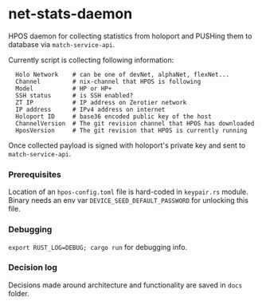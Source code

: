 # net-stats-daemon

HPOS daemon for collecting statistics from holoport and PUSHing them to database via `match-service-api`.

Currently script is collecting following information:

```
  Holo Network    # can be one of devNet, alphaNet, flexNet...
  Channel         # nix-channel that HPOS is following
  Model           # HP or HP+
  SSH status      # is SSH enabled?
  ZT IP           # IP address on Zerotier network
  IP address      # IPv4 address on internet
  Holoport ID     # base36 encoded public key of the host
  ChannelVersion  # The git revision channel that HPOS has downloaded
  HposVersion     # The git revision that HPOS is currently running
```

Once collected payload is signed with holoport's private key and sent to `match-service-api`.

### Prerequisites

Location of an `hpos-config.toml` file is hard-coded in `keypair.rs` module. Binary needs an env var `DEVICE_SEED_DEFAULT_PASSWORD` for unlocking this file.

### Debugging

`export RUST_LOG=DEBUG; cargo run` for debugging info.

### Decision log

Decisions made around architecture and functionality are saved in `docs` folder.
